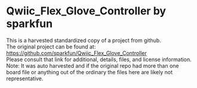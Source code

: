 
# Qwiic_Flex_Glove_Controller by sparkfun  
This is a harvested standardized copy of a project from github.  
The original project can be found at:  
https://github.com/sparkfun/Qwiic_Flex_Glove_Controller  
Please consult that link for additional, details, files, and license information.  
Note: It was auto harvested and if the original repo had more than one board file or anything out of the ordinary the files here are likely not representative.  
    